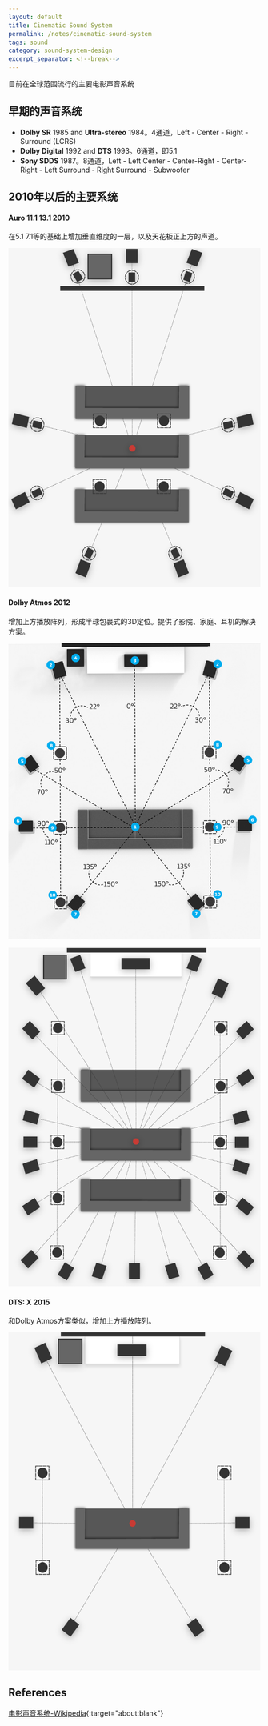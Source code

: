 ```yaml
---
layout: default
title: Cinematic Sound System
permalink: /notes/cinematic-sound-system
tags: sound
category: sound-system-design
excerpt_separator: <!--break-->
---
```


目前在全球范围流行的主要电影声音系统
<!--break-->

## 早期的声音系统

* **Dolby SR** 1985 and **Ultra-stereo** 1984。4通道，Left - Center - Right - Surround (LCRS)
* **Dolby Digital** 1992 and **DTS** 1993。6通道，即5.1
* **Sony SDDS** 1987。8通道，Left - Left Center - Center-Right - Center-Right - Left Surround - Right Surround - Subwoofer

## 2010年以后的主要系统   

#### Auro 11.1 13.1 2010

在5.1 7.1等的基础上增加垂直维度的一层，以及天花板正上方的声道。

![weapon](\assets\images\AURO-3D-13.1.png)

#### Dolby Atmos 2012

增加上方播放阵列，形成半球包裹式的3D定位。提供了影院、家庭、耳机的解决方案。

![weapon](\assets\images\Dolby-Atmos-9.1.6.png)

![weapon](\assets\images\Dolby-Atmos-24.1.10.png)

#### DTS: X 2015

和Dolby Atmos方案类似，增加上方播放阵列。

![weapon](\assets\images\DTS-X-7.1.4.png)

## References

[电影声音系统-Wikipedia](https://en.wikipedia.org/wiki/List_of_film_sound_systems){:target="about:blank"}  